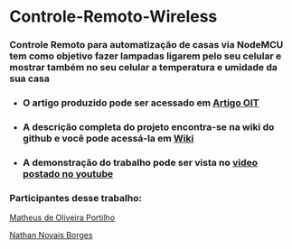 # Controle-Remoto-Wireless
### Controle Remoto para automatização de casas via NodeMCU tem como objetivo fazer lampadas ligarem pelo seu celular e mostrar também no seu celular a temperatura e umidade da sua casa
* ### O artigo produzido pode ser acessado em [Artigo OIT](https://github.com/Helped64/Controle-Remoto-Wireless/blob/db05c2fbcda6019df4e8b04e723805e22a7b7d5e/Controle%20Remoto/Projeto%20Final.pdf)
* ### A descrição completa do projeto encontra-se na wiki do github e você pode acessá-la em [Wiki](https://github.com/Helped64/Controle-Remoto-Wireless/wiki)
* ### A demonstração do trabalho pode ser vista no [video postado no youtube](https://www.youtube.com/watch?v=dj6cWSZjiGg)

### Participantes desse trabalho: 
[Matheus de Oliveira Portilho](https://github.com/Helped64)
 
[Nathan Novais Borges](https://github.com/NathanNNB)

